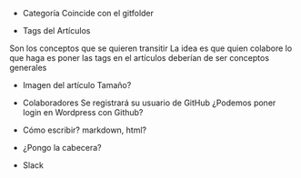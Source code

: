 


* Categoría
Coincide con el gitfolder


* Tags del Artículos

Son los conceptos que se quieren transitir
La idea es que quien colabore lo que haga es poner las tags en el artículos
deberían de ser conceptos generales

* Imagen del artículo
Tamaño?


* Colaboradores
Se registrará su usuario de GitHub
¿Podemos poner login en Wordpress con Github?


* Cómo escribir?
markdown, html?


* ¿Pongo la cabecera?



* Slack
